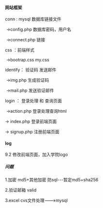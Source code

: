 #### 网站框架

conn : mysql 数据库链接文件

​	->config.php 数据库密码，用户名

​	->connect.php 链接

css  ：前端样式

​	->bootrap.css my.css

identify： 验证码  发送邮件

​	->img.php 生成验证码

​	->mail.php 发送验证邮件

login ： 登录处理 和 查询页面

​	->action.php 登录处理查询html

-> index.php  登录前端页面

-> signup.php 注册前端页面



####  log

9.2    修改前端页面，加入学院logo





#####  问题



1.加密 md5+其他加密   防sql---暂定md5+sha256

2.验证邮箱 valid

3.excel cvs文件处理--->mysql





